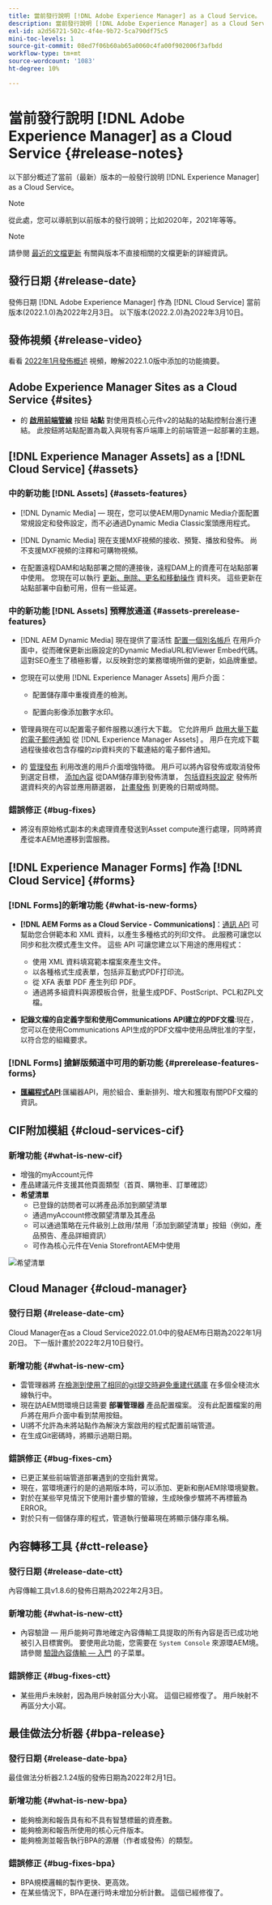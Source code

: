 ```yaml
---
title: 當前發行說明 [!DNL Adobe Experience Manager] as a Cloud Service。
description: 當前發行說明 [!DNL Adobe Experience Manager] as a Cloud Service。
exl-id: a2d56721-502c-4f4e-9b72-5ca790df75c5
mini-toc-levels: 1
source-git-commit: 08ed7f06b60ab65a0060c4fa00f902006f3afbdd
workflow-type: tm+mt
source-wordcount: '1083'
ht-degree: 10%

---
```



# 當前發行說明 [!DNL Adobe Experience Manager] as a Cloud Service {#release-notes}

以下部分概述了當前（最新）版本的一般發行說明 [!DNL Experience Manager] as a Cloud Service。

>[!NOTE]
>
>從此處，您可以導航到以前版本的發行說明；比如2020年，2021年等等。

>[!NOTE]
>
>請參閱 [最近的文檔更新](https://experienceleague.adobe.com/docs/experience-manager-release-information/aem-release-updates/doc-updates/documentation-updates.html) 有關與版本不直接相關的文檔更新的詳細資訊。

## 發行日期 {#release-date}

發佈日期 [!DNL Adobe Experience Manager] 作為 [!DNL Cloud Service] 當前版本(2022.1.0)為2022年2月3日。
以下版本(2022.2.0)為2022年3月10日。

## 發佈視頻 {#release-video}

看看 [2022年1月發佈概述](https://video.tv.adobe.com/v/340120) 視頻，瞭解2022.1.0版中添加的功能摘要。

## Adobe Experience Manager Sites as a Cloud Service {#sites}

* 的 **[啟用前端管線](/help/sites-cloud/administering/site-creation/enable-front-end-pipeline.md)** 按鈕 **站點** 對使用頁核心元件v2的站點的站點控制台進行連結。 此按鈕將站點配置為載入與現有客戶端庫上的前端管道一起部署的主題。

## [!DNL Experience Manager Assets] as a [!DNL Cloud Service] {#assets}

### 中的新功能 [!DNL Assets] {#assets-features}

* [!DNL Dynamic Media]  — 現在，您可以使AEM用Dynamic Media介面配置常規設定和發佈設定，而不必通過Dynamic Media Classic案頭應用程式。

* [!DNL Dynamic Media] 現在支援MXF視頻的接收、預覽、播放和發佈。 尚不支援MXF視頻的注釋和可購物視頻。

* 在配置遠程DAM和站點部署之間的連接後，遠程DAM上的資產可在站點部署中使用。 您現在可以執行 [更新、刪除、更名和移動操作](/help/assets/use-assets-across-connected-assets-instances.md) 資料夾。 這些更新在站點部署中自動可用，但有一些延遲。

### 中的新功能 [!DNL Assets] 預釋放通道 {#assets-prerelease-features}

* [!DNL AEM Dynamic Media] 現在提供了靈活性 [配置一個別名帳戶](../../assets/dynamic-media/dm-alias-account.md) 在用戶介面中，從而確保更新出廠設定的Dynamic MediaURL和Viewer Embed代碼。 這對SEO產生了積極影響，以反映對您的業務環境所做的更新，如品牌重塑。

* 您現在可以使用 [!DNL Experience Manager Assets] 用戶介面：

   * 配置儲存庫中重複資產的檢測。

   * 配置向影像添加數字水印。

* 管理員現在可以配置電子郵件服務以進行大下載。 它允許用戶 [啟用大量下載的電子郵件通知](/help/assets/download-assets-from-aem.md#enable-email-notifications-for-large-downloads) 從 [!DNL Experience Manager Assets] 。 用戶在完成下載過程後接收包含存檔的zip資料夾的下載連結的電子郵件通知。


* 的 [管理發布](/help/assets/manage-publication.md) 利用改進的用戶介面增強特徵。 用戶可以將內容發佈或取消發佈到選定目標， [添加內容](/help/assets/manage-publication.md#add-content) 從DAM儲存庫到發佈清單， [包括資料夾設定](/help/assets/manage-publication.md#include-folder-settings) 發佈所選資料夾的內容並應用篩選器， [計畫發佈](/help/assets/manage-publication.md#publish-assets-later) 到更晚的日期或時間。

### 錯誤修正 {#bug-fixes}

* 將沒有原始格式副本的未處理資產發送到Asset compute進行處理，同時將資產從本AEM地遷移到雲服務。

## [!DNL Experience Manager Forms] 作為 [!DNL Cloud Service] {#forms}

### [!DNL Forms]的新增功能 {#what-is-new-forms}

* **[!DNL AEM Forms as a Cloud Service - Communications]**：[通訊 API](https://experienceleague.adobe.com/docs/experience-manager-forms-cloud-service/forms/using-communications/aem-forms-cloud-service-communications.html) 可幫助您合併範本和 XML 資料，以產生多種格式的列印文件。 此服務可讓您以同步和批次模式產生文件。 這些 API 可讓您建立以下用途的應用程式：

   * 使用 XML 資料填寫範本檔案來產生文件。
   * 以各種格式生成表單，包括非互動式PDF打印流。
   * 從 XFA 表單 PDF 產生列印 PDF。
   * 通過將多組資料與源模板合併，批量生成PDF、PostScript、PCL和ZPL文檔。

* **記錄文檔的自定義字型和使用Communications API建立的PDF文檔**:現在，您可以在使用Communications API生成的PDF文檔中使用品牌批准的字型，以符合您的組織要求。

### [!DNL Forms] 搶鮮版頻道中可用的新功能 {#prerelease-features-forms}

* **[匯編程式API](https://www.adobe.io/experience-manager-forms-cloud-service-developer-reference/references/assembler-sync/)**:匯編器API，用於組合、重新排列、增大和獲取有關PDF文檔的資訊。


## CIF附加模組 {#cloud-services-cif}

### 新增功能 {#what-is-new-cif}

* 增強的myAccount元件
* 產品建議元件支援其他頁面類型（首頁、購物車、訂單確認）
* **希望清單**
   * 已登錄的訪問者可以將產品添加到願望清單
   * 通過myAccount修改願望清單及其產品
   * 可以通過策略在元件級別上啟用/禁用「添加到願望清單」按鈕（例如，產品預告、產品詳細資訊）
   * 可作為核心元件在Venia StorefrontAEM中使用

![希望清單](/help/assets/CIF/wishlist.png)

## Cloud Manager {#cloud-manager}

### 發行日期 {#release-date-cm}

Cloud Manager在as a Cloud Service2022.01.0中的發AEM布日期為2022年1月20日。 下一版計畫於2022年2月10日發行。

### 新增功能 {#what-is-new-cm}

* 雲管理器將 [在檢測到使用了相同的git提交時避免重建代碼庫](/help/implementing/cloud-manager/getting-access-to-aem-in-cloud/setting-up-project.md#build-artifact-reuse) 在多個全棧流水線執行中。
* 現在訪AEM問環境日誌需要 **部署管理器** 產品配置檔案。 沒有此配置檔案的用戶將在用戶介面中看到禁用按鈕。
* UI將不允許為未將站點作為解決方案啟用的程式配置前端管道。
* 在生成Git密碼時，將顯示過期日期。

### 錯誤修正 {#bug-fixes-cm}

* 已更正某些前端管道部署遇到的空指針異常。
* 現在，當環境運行的是的過期版本時，可以添加、更新和刪AEM除環境變數。
* 對於在某些罕見情況下使用計畫步驟的管線，生成映像步驟將不再標籤為ERROR。
* 對於只有一個儲存庫的程式，管道執行螢幕現在將顯示儲存庫名稱。

## 內容轉移工具 {#ctt-release}

### 發行日期 {#release-date-ctt}

內容傳輸工具v1.8.6的發佈日期為2022年2月3日。

### 新增功能 {#what-is-new-ctt}

* 內容驗證 — 用戶能夠可靠地確定內容傳輸工具提取的所有內容是否已成功地被引入目標實例。 要使用此功能，您需要在 `System Console` 來源環AEM境。 請參閱 [驗證內容傳輸 — 入門](https://experienceleague.adobe.com/docs/experience-manager-cloud-service/content/migration-journey/cloud-migration/content-transfer-tool/validating-content-transfers.html?lang=en#getting-started) 的子菜單。

### 錯誤修正 {#bug-fixes-ctt}

* 某些用戶未映射，因為用戶映射區分大小寫。 這個已經修復了。 用戶映射不再區分大小寫。

## 最佳做法分析器 {#bpa-release}

### 發行日期 {#release-date-bpa}

最佳做法分析器2.1.24版的發佈日期為2022年2月1日。

### 新增功能 {#what-is-new-bpa}

* 能夠檢測和報告具有和不具有智慧標籤的資產數。
* 能夠檢測和報告所使用的核心元件版本。
* 能夠檢測並報告執行BPA的源層（作者或發佈）的類型。

### 錯誤修正 {#bug-fixes-bpa}

* BPA規模邏輯的製作更快、更高效。
* 在某些情況下，BPA在運行時未增加分析計數。 這個已經修復了。
